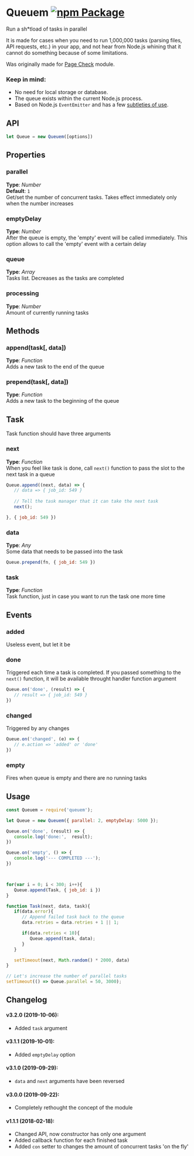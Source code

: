 # Queuem [![npm Package](https://img.shields.io/npm/v/queuem.svg)](https://www.npmjs.org/package/queuem)
Run a sh*tload of tasks in parallel

It is made for cases when you need to run 1,000,000 tasks (parsing files, API requests, etc.) in your app, and not hear from Node.js whining that it cannot do something because of some limitations.

Was originally made for [Page Check](https://www.npmjs.com/package/page-check) module.

### Keep in mind:
 * No need for local storage or database.
 * The queue exists within the current Node.js process. 
 * Based on Node.js `EventEmitter` and has a few [subtleties of use](https://nodejs.org/api/events.html#events_eventemitter_defaultmaxlisteners).



## API
```javascript
let Queue = new Queuem([options])
```


## Properties


### parallel
**Type**: _Number_  
**Default**: `1`   
Get/set the number of concurrent tasks. Takes effect immediately only when the number increases


### emptyDelay
**Type**: _Number_  
After the queue is empty, the 'empty' event will be called immediately. This option allows to call the 'empty' event with a certain delay


### queue   
**Type**: _Array_  
Tasks list. Decreases as the tasks are completed


### processing   
**Type**: _Number_  
Amount of currently running tasks   



## Methods

### append(task[, data])
**Type**: _Function_    
Adds a new task to the end of the queue


### prepend(task[, data])
**Type**: _Function_    
Adds a new task to the beginning of the queue




## Task

Task function should have three arguments


### next
**Type**: _Function_    
When you feel like task is done, call `next()` function to pass the slot to the next task in a queue

```javascript
Queue.append((next, data) => {
   // data => { job_id: 549 }
   
   // Tell the task manager that it can take the next task
   next();

}, { job_id: 549 })
```



### data
**Type**: _Any_    
Some data that needs to be passed into the task

```javascript
Queue.prepend(fn, { job_id: 549 })
```



### task
**Type**: _Function_    
Task function, just in case you want to run the task one more time






## Events

### added
Useless event, but let it be




### done
Triggered each time a task is completed. If you passed something to the `next()` function, it will be available throught handler function argument

```javascript
Queue.on('done', (result) => {
   // result => { job_id: 549 }
})
```


### changed
Triggered by any changes

```javascript
Queue.on('changed', (e) => {
   // e.action => 'added' or 'done'
})
```


### empty
Fires when queue is empty and there are no running tasks   





## Usage   
```javascript
const Queuem = require('queuem');

let Queue = new Queuem({ parallel: 2, emptyDelay: 5000 });

Queue.on('done', (result) => {
   console.log('done:',  result);
})

Queue.on('empty', () => {
   console.log('--- COMPLETED ---');
})



for(var i = 0; i < 300; i++){
   Queue.append(Task, { job_id: i })
}

function Task(next, data, task){
   if(data.error){
      // Append failed task back to the queue
      data.retries = data.retries + 1 || 1;

      if(data.retries < 10){
         Queue.append(task, data);
      }
   }

   setTimeout(next, Math.random() * 2000, data)
}

// Let's increase the number of parallel tasks
setTimeout(() => Queue.parallel = 50, 3000);
```




## Changelog 
#### v3.2.0 (2019-10-06):
- Added `task` argument

#### v3.1.1 (2019-10-01):
- Added `emptyDelay` option

#### v3.1.0 (2019-09-29):
- `data` and `next` arguments have been reversed

#### v3.0.0 (2019-09-22):
- Completely rethought the concept of the module

#### v1.1.1 (2018-02-18):
- Changed API, now constructor has only one argument
- Added callback function for each finished task
- Added `con` setter to changes the amount of concurrent tasks 'on the fly'

